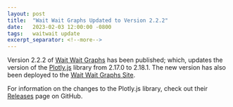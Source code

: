 ```yaml
---
layout: post
title:  "Wait Wait Graphs Updated to Version 2.2.2"
date:   2023-02-03 12:00:00 -0800
tags:   waitwait update
excerpt_separator: <!--more-->
---
```


Version 2.2.2 of [Wait Wait Graphs](https://github.com/questionlp/graphs.wwdt.me_v2) has been published; which, updates the version of the [Plotly.js](https://plotly.com/javascript/) library from 2.17.0 to 2.18.1. The new version has also been deployed to the [Wait Wait Graphs Site](https://graphs.wwdt.me).

For information on the changes to the Plotly.js library, check out their [Releases](https://github.com/plotly/plotly.js/releases) page on GitHub.
